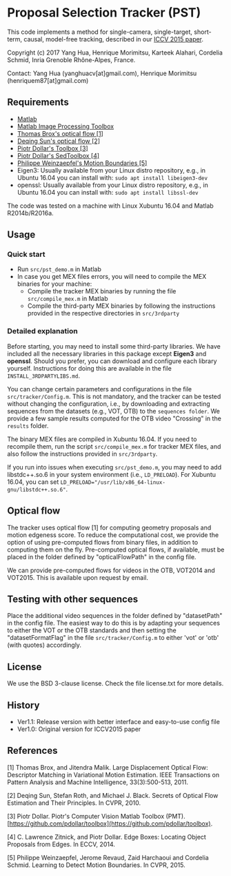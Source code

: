 # Proposal Selection Tracker (PST)

This code implements a method for single-camera, single-target, short-term, causal, model-free tracking, described in our [ICCV 2015 paper](https://hal.inria.fr/hal-01207196/document).

Copyright (c) 2017 Yang Hua, Henrique Morimitsu, Karteek Alahari, Cordelia Schmid, Inria Grenoble Rhône-Alpes, France.

Contact: Yang Hua (yanghuacv[at]gmail.com), Henrique Morimitsu (henriquem87[at]gmail.com)


## Requirements
* [Matlab](http://www.mathworks.com)
* [Matlab Image Processing Toolbox](http://www.mathworks.com/products/image/)
* [Thomas Brox's optical flow [1]](http://lmb.informatik.uni-freiburg.de/resources/binaries/pami2010Matlab.zip)
* [Deqing Sun's optical flow [2]](http://cs.brown.edu/people/dqsun/code/cvpr10_flow_code.zip)
* [Piotr Dollar's Toolbox [3]](https://github.com/pdollar/toolbox)
* [Piotr Dollar's SedToolbox [4]](https://github.com/pdollar/edges)
* [Philippe Weinzaepfel's Motion Boundaries [5]](http://pascal.inrialpes.fr/data2/motionboundaries/MotionBoundariesCode_v1.0.tar.gz)
* Eigen3: Usually available from your Linux distro repository, e.g., in Ubuntu 16.04 you can install with: `sudo apt install libeigen3-dev`
* openssl: Usually available from your Linux distro repository, e.g., in Ubuntu 16.04 you can install with: `sudo apt install libssl-dev`

The code was tested on a machine with Linux Xubuntu 16.04 and Matlab R2014b/R2016a.


## Usage
### Quick start
* Run `src/pst_demo.m` in Matlab
* In case you get MEX files errors, you will need to compile the MEX binaries for your machine:
    * Compile the tracker MEX binaries by running the file `src/compile_mex.m` in Matlab
    * Compile the third-party MEX binaries by following the instructions provided in the respective directories in `src/3rdparty`

### Detailed explanation
Before starting, you may need to install some third-party libraries. We have included all the necessary libraries in this package except **Eigen3** and **openssl**. Should you prefer, you can download and configure each library yourself. Instructions for doing this are available in the file `INSTALL_3RDPARTYLIBS.md`.

You can change certain parameters and configurations in the file `src/tracker/Config.m`. This is not mandatory, and the tracker can be tested without changing the configuration, i.e., by downloading and extracting sequences from the datasets (e.g., VOT, OTB) to the `sequences folder`. We provide a few sample results computed for the OTB video "Crossing" in the `results` folder.

The binary MEX files are compiled in Xubuntu 16.04. If you need to recompile them, run the script `src/compile_mex.m` for tracker MEX files, and also follow the instructions provided in `src/3rdparty`.

If you run into issues when executing `src/pst_demo.m`, you may need to add libstdc++.so.6 in your system environment (i.e., `LD_PRELOAD`). For Xubuntu 16.04, you can set `LD_PRELOAD="/usr/lib/x86_64-linux-gnu/libstdc++.so.6"`.


## Optical flow
The tracker uses optical flow [1] for computing geometry proposals and motion edgeness score. To reduce the computational cost, we provide the option of using pre-computed flows from binary files, in addition to computing them on the fly. Pre-computed optical flows, if available, must be placed in the folder defined by "opticalFlowPath" in the config file.

We can provide pre-computed flows for videos in the OTB, VOT2014 and VOT2015. This is available upon request by email.


## Testing with other sequences
Place the additional video sequences in the folder defined by "datasetPath" in the config file. The easiest way to do this is by adapting your sequences to either the VOT or the OTB standards and then setting the "datasetFormatFlag" in the file `src/tracker/Config.m` to either 'vot' or 'otb' (with quotes) accordingly.


## License
We use the BSD 3-clause license. Check the file license.txt for more details.


## History
* Ver1.1: Release version with better interface and easy-to-use config file
* Ver1.0: Original version for ICCV2015 paper


## References
[1] Thomas Brox, and Jitendra Malik. Large Displacement Optical Flow: Descriptor
    Matching in Variational Motion Estimation. IEEE Transactions on Pattern
    Analysis and Machine Intelligence, 33(3):500-513, 2011.

[2] Deqing Sun, Stefan Roth, and Michael J. Black. Secrets of Optical Flow
    Estimation and Their Principles. In CVPR, 2010.

[3] Piotr Dollar. Piotr's Computer Vision Matlab Toolbox (PMT). [https://github.com/pdollar/toolbox](https://github.com/pdollar/toolbox).

[4] C. Lawrence Zitnick, and Piotr Dollar. Edge Boxes: Locating Object Proposals from Edges. In ECCV, 2014.

[5] Philippe Weinzaepfel, Jerome Revaud, Zaid Harchaoui and Cordelia Schmid.
    Learning to Detect Motion Boundaries. In CVPR, 2015.
     
    
